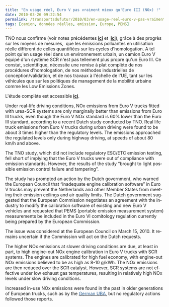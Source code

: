 ```yaml
---
title: "En usage réel, Euro V pas vraiment mieux qu'Euro III (NOx) !"
date: 2010-03-26 09:22:54
permalink: /transportsdufutur/2010/03/en-usage-reel-euro-v-pas-vraiment-mieux-queuro-iii-nox.html
tags: [camion, données réelles, emission, Europe, PEMS]
---
```


<p class="initial"><span lang="EN-GB" style="text-decoration: none"> TNO nous confirme (voir notes précédentes <strong><a href="https://gabrielplassat.github.io/transportsdufutur/2010/01/quand-viendra-lheure-de-la-connaissance-des-emissions-reelles.html" target="_blank">ici</a></strong> et  <strong><span style="text-decoration: underline"><a href="https://gabrielplassat.github.io/transportsdufutur/2010/02/la-pollution-un-probleme-resolu.html" target="_blank">ici</a></span></strong>), grâce à des progrès sur les moyens de mesures,  que les émissions polluantes en utilisation réelle diffèrent de celles quantifiées sur les cycles d'homologation. A tel point qu'en usage réel dans un environnement urbain, un camion Euro V équipé d'un système SCR n'est pas tellement plus propre qu'un Euro III. Ce constat, scientifique, nécessite une remise à plat complète de nos procédures d'homologation, de nos méthodes industrielles de conception/validation, et de nos travaux à l'échelle de l'UE, tant sur les véhicules que sur les politiques de management de la mobilité urbaine comme les Low Emissions Zones.</span></p> <p class="initial"><span lang="EN-GB">L'étude complète est accessible <strong><span style="text-decoration: underline"><a href="http://www.leefmilieu.nl/pdf_s/2009-12-02_TNO%20Rapport_On-road%20NOx%20emissions%20of%20Euro-V%20trucks.pdf" target="_blank">ici</a></span></strong>.</span></p> <p class="initial"><span lang="EN-GB"> </span></p>  <!--more-->  <p class="initial"><span lang="EN-GB">Under real-life driving conditions, NOx emissions from Euro V trucks fitted with urea-SCR systems are only marginally better than emissions from Euro III trucks, even though the Euro V NOx standard is 60% lower than the Euro III standard, according to a recent Dutch study conducted by TNO. Real life truck emissions from Euro V trucks during urban driving were found to be about 3 times higher than the regulatory levels. The emissions approached the regulated levels only during highway driving, at speeds of about 80 km/h and above.</span></p> <p><span lang="EN-GB">The TNO study, which did not include regulatory ESC/ETC emission testing, fell short of implying that the Euro V trucks were out of compliance with emission standards. However, the results of the study “brought to light possible emission control failure and tampering”.</span></p> <p><span lang="EN-GB">The study has prompted an action by the Dutch government, who warned the European Council that “inadequate engine calibration software” in Euro V trucks may prevent the </span><span lang="EN-GB">Netherlands</span><span lang="EN-GB"> and other </span><span lang="EN-GB">Member</span><span lang="EN-GB"> </span><span lang="EN-GB">States</span><span lang="EN-GB"> from meeting their emission ceilings and air quality limits. The Dutch government suggested that the European Commission negotiates an agreement with the industry to modify the calibration software of existing and new Euro V vehicles and requested that PEMS (portable emission measurement system) measurements be included in the Euro VI comitology regulation currently being prepared by the European Commission.</span></p> <p><span lang="EN-GB">The issue was considered at the European Council on </span><span lang="EN-GB">March 15, 2010</span><span lang="EN-GB">. It remains uncertain if the Commission will act on the Dutch requests.</span></p> <p><span lang="EN-GB">The higher NOx emissions at slower driving conditions are due, at least in part, to high engine-out NOx engine calibration in Euro V trucks with SCR systems. The engines are calibrated for high fuel economy, with engine-out NOx emissions believed to be as high as 8-10 g/kWh. The NOx emissions are then reduced over the SCR catalyst. However, SCR systems are not effective under low exhaust gas temperatures, resulting in relatively high NOx levels under slow driving conditions.</span></p> <p><span lang="EN-GB">Increased in-use NOx emissions were found in the past in older generations of European trucks, such as by the </span><span><a href="http://www.dieselnet.com/news/2003/02uba.php" title="archive news article"><span lang="EN-GB"><font color="#336699">German UBA</font></span></a></span><span lang="EN-GB">, but no regulatory actions followed those reports.</span></p>
